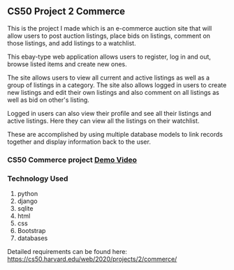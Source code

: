 ## CS50 Project 2 Commerce

This is the project I made which is an e-commerce auction site that will allow users to post auction listings, place bids on listings, comment on those listings, and add listings to a watchlist.

This ebay-type web application allows users to register, log in and out, browse listed items and create new ones.

The site allows users to view all current and active listings as well as a group of listings in a category. The site also allows logged in users to create new listings and edit their own listings and also comment on all listings as well as bid on other's listing.

Logged in users can also view their profile and see all their listings and active listings. Here they can view all the listings on their watchlist.

These are accomplished by using multiple database models to link records together and display information back to the user.


### CS50 Commerce project [Demo Video](https://youtu.be/Gc1kDE0lhiQ)


### Technology Used

1. python
2. django
3. sqlite
4. html
5. css
6. Bootstrap
7. databases


Detailed requirements can be found here: https://cs50.harvard.edu/web/2020/projects/2/commerce/